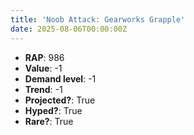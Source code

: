 ```yaml
---
title: 'Noob Attack: Gearworks Grapple'
date: 2025-08-06T00:00:00Z
---
```

- **RAP**: 986
- **Value**: -1
- **Demand level**: -1
- **Trend**: -1
- **Projected?**: True
- **Hyped?**: True
- **Rare?**: True

